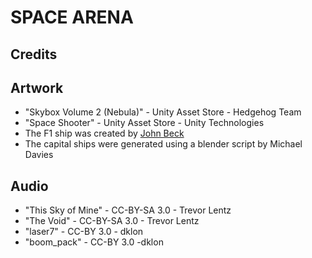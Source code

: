 # SPACE ARENA

## Credits

Artwork
---
* "Skybox Volume 2 (Nebula)" - Unity Asset Store - Hedgehog Team
* "Space Shooter" - Unity Asset Store - Unity Technologies
* The F1 ship was created by [John Beck](https://github.com/jrbeck)
* The capital ships were generated using a blender script by Michael Davies

Audio
---
* "This Sky of Mine" - CC-BY-SA 3.0 - Trevor Lentz
* "The Void" - CC-BY-SA 3.0 - Trevor Lentz
* "laser7" - CC-BY 3.0 - dklon
* "boom_pack" - CC-BY 3.0 -dklon
